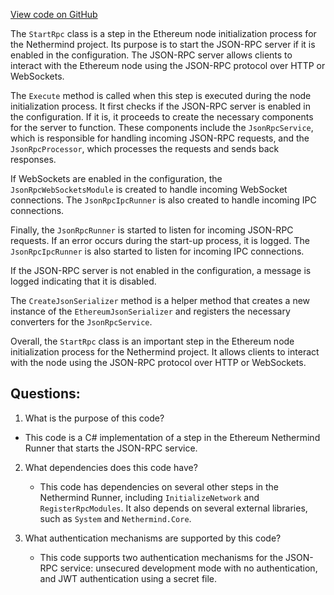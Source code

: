 [View code on GitHub](https://github.com/nethermindeth/nethermind/Nethermind.Runner/Ethereum/Steps/StartRpc.cs)

The `StartRpc` class is a step in the Ethereum node initialization process for the Nethermind project. Its purpose is to start the JSON-RPC server if it is enabled in the configuration. The JSON-RPC server allows clients to interact with the Ethereum node using the JSON-RPC protocol over HTTP or WebSockets.

The `Execute` method is called when this step is executed during the node initialization process. It first checks if the JSON-RPC server is enabled in the configuration. If it is, it proceeds to create the necessary components for the server to function. These components include the `JsonRpcService`, which is responsible for handling incoming JSON-RPC requests, and the `JsonRpcProcessor`, which processes the requests and sends back responses.

If WebSockets are enabled in the configuration, the `JsonRpcWebSocketsModule` is created to handle incoming WebSocket connections. The `JsonRpcIpcRunner` is also created to handle incoming IPC connections.

Finally, the `JsonRpcRunner` is started to listen for incoming JSON-RPC requests. If an error occurs during the start-up process, it is logged. The `JsonRpcIpcRunner` is also started to listen for incoming IPC connections.

If the JSON-RPC server is not enabled in the configuration, a message is logged indicating that it is disabled.

The `CreateJsonSerializer` method is a helper method that creates a new instance of the `EthereumJsonSerializer` and registers the necessary converters for the `JsonRpcService`.

Overall, the `StartRpc` class is an important step in the Ethereum node initialization process for the Nethermind project. It allows clients to interact with the node using the JSON-RPC protocol over HTTP or WebSockets.
## Questions: 
 1. What is the purpose of this code?
   - This code is a C# implementation of a step in the Ethereum Nethermind Runner that starts the JSON-RPC service.

2. What dependencies does this code have?
   - This code has dependencies on several other steps in the Nethermind Runner, including `InitializeNetwork` and `RegisterRpcModules`. It also depends on several external libraries, such as `System` and `Nethermind.Core`.

3. What authentication mechanisms are supported by this code?
   - This code supports two authentication mechanisms for the JSON-RPC service: unsecured development mode with no authentication, and JWT authentication using a secret file.